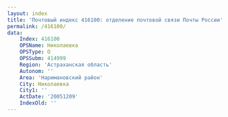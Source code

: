 ```yaml
---
layout: index
title: 'Почтовый индекс 416100: отделение почтовой связи Почты России'
permalink: /416100/
data:
    Index: 416100
    OPSName: Николаевка
    OPSType: О
    OPSSubm: 414999
    Region: 'Астраханская область'
    Autonom: ''
    Area: 'Наримановский район'
    City: Николаевка
    City1: ''
    ActDate: '20051209'
    IndexOld: ''
---
```

